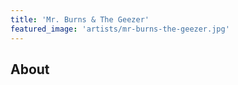 ```yaml
---
title: 'Mr. Burns & The Geezer'
featured_image: 'artists/mr-burns-the-geezer.jpg'
---
```


## About


